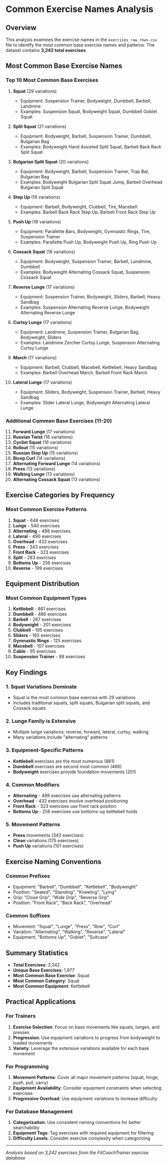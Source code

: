 # Common Exercise Names Analysis

## Overview
This analysis examines the exercise names in the `exercises_raw_rows.csv` file to identify the most common base exercise names and patterns. The dataset contains **3,242 total exercises**.

## Most Common Base Exercise Names

### Top 10 Most Common Base Exercises

1. **Squat** (29 variations)
   - Equipment: Suspension Trainer, Bodyweight, Dumbbell, Barbell, Landmine
   - Examples: Suspension Squat, Bodyweight Squat, Dumbbell Goblet Squat

2. **Split Squat** (21 variations)
   - Equipment: Bodyweight, Barbell, Suspension Trainer, Dumbbell, Bulgarian Bag
   - Examples: Bodyweight Hand Assisted Split Squat, Barbell Back Rack Split Squat

3. **Bulgarian Split Squat** (20 variations)
   - Equipment: Bodyweight, Barbell, Suspension Trainer, Trap Bar, Bulgarian Bag
   - Examples: Bodyweight Bulgarian Split Squat Jump, Barbell Overhead Bulgarian Split Squat

4. **Step Up** (19 variations)
   - Equipment: Barbell, Bodyweight, Clubbell, Tire, Macebell
   - Examples: Barbell Back Rack Step Up, Barbell Front Rack Step Up

5. **Push Up** (18 variations)
   - Equipment: Parallette Bars, Bodyweight, Gymnastic Rings, Tire, Suspension Trainer
   - Examples: Parallette Push Up, Bodyweight Push Up, Ring Push Up

6. **Cossack Squat** (18 variations)
   - Equipment: Bodyweight, Suspension Trainer, Barbell, Landmine, Dumbbell
   - Examples: Bodyweight Alternating Cossack Squat, Suspension Cossack Squat

7. **Reverse Lunge** (17 variations)
   - Equipment: Suspension Trainer, Bodyweight, Sliders, Barbell, Heavy Sandbag
   - Examples: Suspension Alternating Reverse Lunge, Bodyweight Alternating Reverse Lunge

8. **Curtsy Lunge** (17 variations)
   - Equipment: Landmine, Suspension Trainer, Bulgarian Bag, Bodyweight, Sliders
   - Examples: Landmine Zercher Curtsy Lunge, Suspension Alternating Curtsy Lunge

9. **March** (17 variations)
   - Equipment: Barbell, Clubbell, Macebell, Kettlebell, Heavy Sandbag
   - Examples: Barbell Overhead March, Barbell Front Rack March

10. **Lateral Lunge** (17 variations)
    - Equipment: Sliders, Bodyweight, Suspension Trainer, Barbell, Heavy Sandbag
    - Examples: Slider Lateral Lunge, Bodyweight Alternating Lateral Lunge

### Additional Common Base Exercises (11-20)

11. **Forward Lunge** (17 variations)
12. **Russian Twist** (16 variations)
13. **Cyclist Squat** (16 variations)
14. **Rollout** (15 variations)
15. **Russian Step Up** (15 variations)
16. **Bicep Curl** (14 variations)
17. **Alternating Forward Lunge** (14 variations)
18. **Press** (13 variations)
19. **Walking Lunge** (13 variations)
20. **Alternating Cossack Squat** (13 variations)

## Exercise Categories by Frequency

### Most Common Exercise Patterns

1. **Squat** - 648 exercises
2. **Lunge** - 540 exercises
3. **Alternating** - 498 exercises
4. **Lateral** - 490 exercises
5. **Overhead** - 432 exercises
6. **Press** - 343 exercises
7. **Front Rack** - 323 exercises
8. **Split** - 283 exercises
9. **Bottoms Up** - 256 exercises
10. **Reverse** - 199 exercises

## Equipment Distribution

### Most Common Equipment Types

1. **Kettlebell** - 861 exercises
2. **Dumbbell** - 466 exercises
3. **Barbell** - 267 exercises
4. **Bodyweight** - 201 exercises
5. **Clubbell** - 195 exercises
6. **Sliders** - 165 exercises
7. **Gymnastic Rings** - 125 exercises
8. **Macebell** - 107 exercises
9. **Cable** - 95 exercises
10. **Suspension Trainer** - 88 exercises

## Key Findings

### 1. **Squat Variations Dominate**
- Squat is the most common base exercise with 29 variations
- Includes traditional squats, split squats, Bulgarian split squats, and Cossack squats

### 2. **Lunge Family is Extensive**
- Multiple lunge variations: reverse, forward, lateral, curtsy, walking
- Many variations include "alternating" patterns

### 3. **Equipment-Specific Patterns**
- **Kettlebell** exercises are the most numerous (861)
- **Dumbbell** exercises are second most common (466)
- **Bodyweight** exercises provide foundation movements (201)

### 4. **Common Modifiers**
- **Alternating** - 498 exercises use alternating patterns
- **Overhead** - 432 exercises involve overhead positioning
- **Front Rack** - 323 exercises use front rack position
- **Bottoms Up** - 256 exercises use bottoms-up kettlebell holds

### 5. **Movement Patterns**
- **Press** movements (343 exercises)
- **Clean** variations (175 exercises)
- **Push Up** variations (101 exercises)

## Exercise Naming Conventions

### Common Prefixes
- Equipment: "Barbell", "Dumbbell", "Kettlebell", "Bodyweight"
- Position: "Seated", "Standing", "Kneeling", "Lying"
- Grip: "Close Grip", "Wide Grip", "Reverse Grip"
- Position: "Front Rack", "Back Rack", "Overhead"

### Common Suffixes
- Movement: "Squat", "Lunge", "Press", "Row", "Curl"
- Variation: "Alternating", "Walking", "Reverse", "Lateral"
- Equipment: "Bottoms Up", "Goblet", "Suitcase"

## Summary Statistics

- **Total Exercises**: 3,242
- **Unique Base Exercises**: 1,977
- **Most Common Base Exercise**: Squat
- **Most Common Category**: Squat
- **Most Common Equipment**: Kettlebell

## Practical Applications

### For Trainers
1. **Exercise Selection**: Focus on base movements like squats, lunges, and presses
2. **Progression**: Use equipment variations to progress from bodyweight to loaded movements
3. **Variety**: Leverage the extensive variations available for each base movement

### For Programming
1. **Movement Patterns**: Cover all major movement patterns (squat, hinge, push, pull, carry)
2. **Equipment Availability**: Consider equipment constraints when selecting exercises
3. **Progressive Overload**: Use equipment variations to increase difficulty

### For Database Management
1. **Categorization**: Use consistent naming conventions for better searchability
2. **Equipment Tags**: Tag exercises with required equipment for filtering
3. **Difficulty Levels**: Consider exercise complexity when categorizing

---

*Analysis based on 3,242 exercises from the FitCoachTrainer exercise database*
